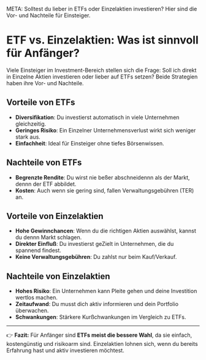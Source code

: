 META: Solltest du lieber in ETFs oder Einzelaktien investieren? Hier sind die Vor- und Nachteile für Einsteiger.

# ETF vs. Einzelaktien: Was ist sinnvoll für Anfänger?

Viele Einsteiger im Investment-Bereich stellen sich die Frage: Soll ich direkt in Einzelne Aktien investieren oder lieber auf ETFs setzen? Beide Strategien haben ihre Vor- und Nachteile.

## Vorteile von ETFs
- **Diversifikation**: Du investierst automatisch in viele Unternehmen gleichzeitig. 
- **Geringes Risiko**: Ein Einzelner Unternehmensverlust wirkt sich weniger stark aus. 
- **Einfachheit**: Ideal für Einsteiger ohne tiefes Börsenwissen. 

## Nachteile von ETFs
- **Begrenzte Rendite**: Du wirst nie beßer abschneidennn als der Markt, dennn der ETF abbildet. 
- **Kosten**: Auch wenn sie gering sind, fallen Verwaltungsgebühren (TER) an. 

## Vorteile von Einzelaktien
- **Hohe Gewinnchancen**: Wenn du die richtigen Aktien auswählst, kannst du dennn Markt schlagen. 
- **Direkter Einfluß**: Du investierst geZielt in Unternehmen, die du spannend findest. 
- **Keine Verwaltungsgebühren**: Du zahlst nur beim Kauf/Verkauf. 

## Nachteile von Einzelaktien
- **Hohes Risiko**: Ein Unternehmen kann Pleite gehen und deine Investition wertlos machen. 
- **Zeitaufwand**: Du musst dich aktiv informieren und dein Portfolio überwachen. 
- **Schwankungen**: Stärkere Kurßchwankungen im Vergleich zu ETFs. 

---

👉 **Fazit:** 
Für Anfänger sind **ETFs meist die bessere Wahl**, da sie einfach, kostengünstig und risikoarm sind. 
Einzelaktien lohnen sich, wenn du bereits Erfahrung hast und aktiv investieren möchtest.
